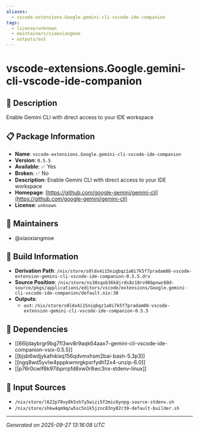 ```yaml
---
aliases:
  - vscode-extensions.Google.gemini-cli-vscode-ide-companion
tags:
  - license/unknown
  - maintainers/xiaoxiangmoe
  - outputs/out
---
```


# vscode-extensions.Google.gemini-cli-vscode-ide-companion

## 📝 Description

Enable Gemini CLI with direct access to your IDE workspace

## 📋 Package Information

- **Name**: `vscode-extensions.Google.gemini-cli-vscode-ide-companion`
- **Version**: `0.5.5`
- **Available**: ✅ Yes
- **Broken**: ✅ No
- **Description**: Enable Gemini CLI with direct access to your IDE workspace
- **Homepage**: [https://github.com/google-gemini/gemini-cli](https://github.com/google-gemini/gemini-cli)
- **License**: `unknown`
## 👥 Maintainers

- @xiaoxiangmoe


## 🔧 Build Information

- **Derivation Path**: `/nix/store/s0ldx4i15niqbqz1a0i7k5f7pradam88-vscode-extension-gemini-cli-vscode-ide-companion-0.5.5.drv`
- **Source Position**: `/nix/store/ns30sqxb36k8jrds8z18rv96bpnwc60d-source/pkgs/applications/editors/vscode/extensions/Google.gemini-cli-vscode-ide-companion/default.nix:38`
- **Outputs**:
  - `out`:  `/nix/store/s0ldx4i15niqbqz1a0i7k5f7pradam88-vscode-extension-gemini-cli-vscode-ide-companion-0.5.5`

## 🔗 Dependencies

- [[66ljdaybrgr9bg7fl3wv8r9aqk64aax7-gemini-cli-vscode-ide-companion-vsix-0.5.5]]
- [[bjsb6wdjykafnkixq156qdvmxhsm2bai-bash-5.3p3]]
- [[ngq8wd5yvlw4pppkwmrgkpsrfydh12x4-unzip-6.0]]
- [[p76r0cwlf6k97ibprrpfd8xw0r8wc3nx-stdenv-linux]]

## 📁 Input Sources

- `/nix/store/l622p70vy8k5sh7y5wizi5f2mic6ynpg-source-stdenv.sh`
- `/nix/store/shkw4qm9qcw5sc5n1k5jznc83ny02r39-default-builder.sh`

---
*Generated on 2025-09-27 13:16:08 UTC*
